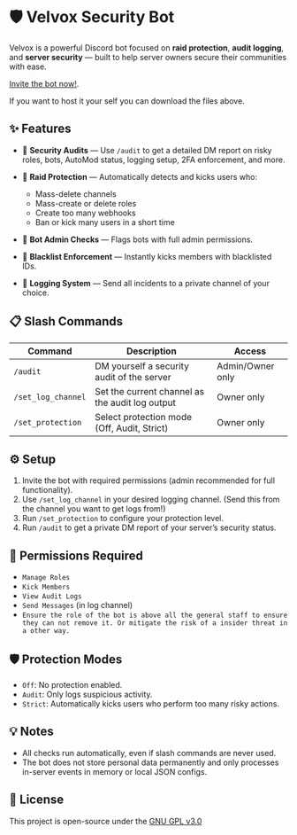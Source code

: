 # 🛡️ Velvox Security Bot

Velvox is a powerful Discord bot focused on **raid protection**, **audit logging**, and **server security** — built to help server owners secure their communities with ease.

[Invite the bot now!](https://discord.com/oauth2/authorize?client_id=1387429800053837874).

If you want to host it your self you can download the files above.

## ✨ Features

* 🔐 **Security Audits** — Use `/audit` to get a detailed DM report on risky roles, bots, AutoMod status, logging setup, 2FA enforcement, and more.
* 🚨 **Raid Protection** — Automatically detects and kicks users who:

  * Mass-delete channels
  * Mass-create or delete roles
  * Create too many webhooks
  * Ban or kick many users in a short time
* 🤖 **Bot Admin Checks** — Flags bots with full admin permissions.
* 🔨 **Blacklist Enforcement** — Instantly kicks members with blacklisted IDs.
* 📝 **Logging System** — Send all incidents to a private channel of your choice.


## 📋 Slash Commands

| Command            | Description                                     | Access           |
| ------------------ | ----------------------------------------------- | ---------------- |
| `/audit`           | DM yourself a security audit of the server      | Admin/Owner only |
| `/set_log_channel` | Set the current channel as the audit log output | Owner only       |
| `/set_protection`  | Select protection mode (Off, Audit, Strict)     | Owner only       |


## ⚙️ Setup

1. Invite the bot with required permissions (admin recommended for full functionality).
2. Use `/set_log_channel` in your desired logging channel. (Send this from the channel you want to get logs from!)
3. Run `/set_protection` to configure your protection level.
4. Run `/audit` to get a private DM report of your server’s security status.


## 🔐 Permissions Required

* `Manage Roles`
* `Kick Members`
* `View Audit Logs`
* `Send Messages` (in log channel)
* `Ensure the role of the bot is above all the general staff to ensure they can not remove it. Or mitigate the risk of a insider threat in a other way.`


## 🛡️ Protection Modes

* `Off`: No protection enabled.
* `Audit`: Only logs suspicious activity.
* `Strict`: Automatically kicks users who perform too many risky actions.


## 💡 Notes

* All checks run automatically, even if slash commands are never used.
* The bot does not store personal data permanently and only processes in-server events in memory or local JSON configs.


## 📝 License

This project is open-source under the [GNU GPL v3.0](https://github.com/Velvox/Velvox-Anti-Raid.py/blob/main/LICENSE)
